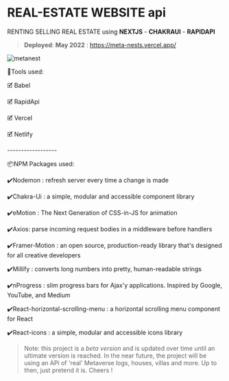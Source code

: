 # REAL-ESTATE WEBSITE api
RENTING SELLING REAL ESTATE  using **NEXTJS** - **CHAKRAUI** - **RAPIDAPI**
> **Deployed**: **May 2022** : https://meta-nests.vercel.app/
<!-- ![Screenshot 2022-04-25 210159](https://user-images.githubusercontent.com/98230162/218258543-149506fe-39cc-46fe-8183-8bbfd2487a2f.jpg) -->
![metanest](https://user-images.githubusercontent.com/98230162/218258661-150fb18c-a4e0-4272-88d5-05cfac54c0b2.PNG)


<p>🧰Tools used:</p>
<p>🗹 Babel</p>
<p>🗹 RapidApi</p>
<p>🗹 Vercel</p>
<p>🗹 Netlify</p>
<p>------------------</p>
<p>📦NPM Packages used:</p>
<p>✔️Nodemon : refresh server every time a change is made</p>
<p>✔️Chakra-Ui : a simple, modular and accessible component library</p>
<p>✔️eMotion : The Next Generation of CSS-in-JS for animation</p>
<p>✔️Axios: parse incoming request bodies in a middleware before handlers</p>
<p>✔️Framer-Motion : an open source, production-ready library that's designed for all creative developers</p>
<p>✔️Millify : converts long numbers into pretty, human-readable strings</p>
<p>✔️nProgress : slim progress bars for Ajax'y applications. Inspired by Google, YouTube, and Medium</p>
<p>✔️React-horizontal-scrolling-menu : a horizontal scrolling menu component for React</p>
<p>✔️React-icons : a simple, modular and accessible icons library </p>

> Note: this project is a *beta version* and is updated over time until an ultimate version is reached. In the near future, the project will be using an APi of 'real' Metaverse logs, houses, villas and more. Up to then, just pretend it is.
Cheers !





